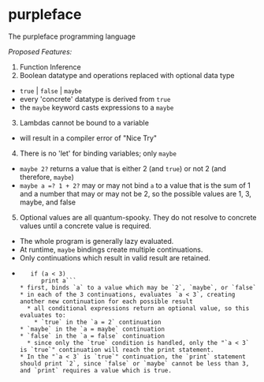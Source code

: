 # purpleface
The purpleface programming language

_Proposed Features:_
1. Function Inference
2. Boolean datatype and operations replaced with optional data type
  * `true` | `false` | `maybe`
  * every 'concrete' datatype is derived from `true`
  * the `maybe` keyword casts expressions to a `maybe`
3. Lambdas cannot be bound to a variable
  * will result in a compiler error of "Nice Try"
4. There is no 'let' for binding variables; only `maybe`
  * `maybe 2?` returns a value that is either 2 (and `true`) or not 2 (and therefore, `maybe`)
  * `maybe a =? 1 + 2?` may or may not bind `a` to a value that is the sum of 1 and a number that may or may not be 2, so the possible values are 1, 3, maybe, and false
5. Optional values are all quantum-spooky. They do not resolve to concrete values until a concrete value is required.
  * The whole program is generally lazy evaluated. 
  * At runtime, `maybe` bindings create multiple continuations.
  * Only continuations which result in valid result are retained.
  * ```maybe a = 2?
       if (a < 3) 
          print a```
    * first, binds `a` to a value which may be `2`, `maybe`, or `false`
    * in each of the 3 continuations, evaluates `a < 3`, creating another new continuation for each possible result
      * all conditional expressions return an optional value, so this evaluates to:
        * `true` in the `a = 2` continuation
	* `maybe` in the `a = maybe` continuation
	* `false` in the `a = false` continuation
      * since only the `true` condition is handled, only the "`a < 3` is `true`" continuation will reach the print statement.
    * In the "`a < 3` is `true`" continuation, the `print` statement should print `2`, since `false` or `maybe` cannot be less than 3, and `print` requires a value which is true.
